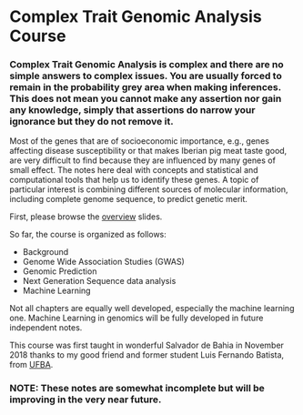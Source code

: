 # Complex Trait Genomic Analysis Course

### Complex Trait Genomic Analysis is complex and there are no simple answers to complex issues. You are usually forced to remain in the probability grey area when making inferences. This does not mean you cannot make any assertion nor gain any knowledge, simply that assertions do narrow your ignorance but they do not remove it.

Most of the genes that are of socioeconomic importance, e.g., genes affecting disease susceptibility or that makes Iberian pig meat taste good, are very difficult to find because they are influenced by many genes of small effect. The notes here deal with concepts and statistical and computational tools that help us to identify these genes. A topic of particular interest is combining different sources of molecular information, including complete genome sequence, to predict genetic merit.

First, please browse the [overview](https://github.com/miguelperezenciso/CTGAcourse/blob/master/Overview.pdf) slides.

So far, the course is organized as follows:

- Background
- Genome Wide Association Studies (GWAS)
- Genomic Prediction
- Next Generation Sequence data analysis
- Machine Learning

Not all chapters are equally well developed, especially the machine learning one. Machine Learning in genomics will be fully developed in future independent notes.

This course was first taught in wonderful Salvador de Bahia in November 2018 thanks to my good friend and former student Luis Fernando Batista, from [UFBA](https://www.ufba.br/).

### NOTE: These notes are somewhat incomplete but will be improving in the very near future.
